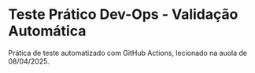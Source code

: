 # Teste Prático Dev-Ops - Validação Automática

Prática de teste automatizado com GitHub Actions, lecionado na auola de 08/04/2025.
